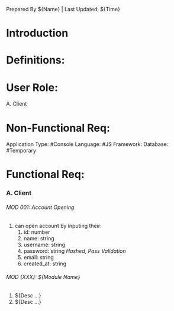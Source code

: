 Prepared By ${Name} | Last Updated: ${Time}
# Introduction

# Definitions:

# User Role:
A. Client

# Non-Functional Req:
Application Type: #Console 
Language: #JS
Framework: 
Database: #Temporary

# Functional Req:
### A. Client
###### MOD 001: Account Opening
1. can open account by inputing their:
	1. id: number
	2. name: string
	3. username: string
	4. password: string *Hashed*, *Pass Validation* 
	5. email: string
	6. created_at: string
###### MOD {XXX}: ${Module Name}
1. ${Desc ...}
2. ${Desc ...}